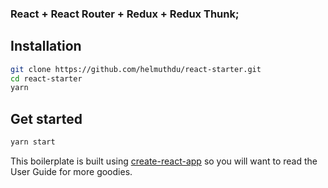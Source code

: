 ### React + React Router + Redux + Redux Thunk; 


## Installation

```bash
git clone https://github.com/helmuthdu/react-starter.git
cd react-starter
yarn
```

## Get started

```bash
yarn start
```

This boilerplate is built using [create-react-app](https://github.com/facebookincubator/create-react-app) so you will want to read the User Guide for more goodies.
